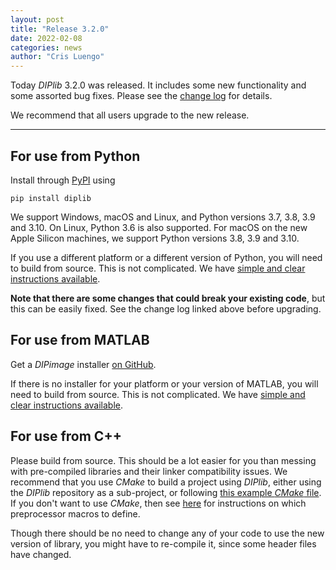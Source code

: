 ```yaml
---
layout: post
title: "Release 3.2.0"
date: 2022-02-08
categories: news
author: "Cris Luengo"
---
```


Today *DIPlib* 3.2.0 was released. It includes some new functionality and some assorted bug fixes.
Please see the [change log](/changelogs/diplib_3.2.0.html) for details.

We recommend that all users upgrade to the new release.

---

## For use from Python

Install through [PyPI](https://pypi.org/project/diplib/) using

    pip install diplib

We support Windows, macOS and Linux, and Python versions 3.7, 3.8, 3.9 and 3.10. On Linux, Python 3.6 is
also supported. For macOS on the new Apple Silicon machines, we support Python versions 3.8, 3.9 and 3.10.

If you use a different platform or a different version of Python, you will need to build
from source. This is not complicated. We have
[simple and clear instructions available](https://github.com/DIPlib/diplib/blob/master/INSTALL.md).

**Note that there are some changes that could break your existing code**,
but this can be easily fixed. See the change log linked above before upgrading.

## For use from MATLAB

Get a *DIPimage* installer [on GitHub](https://github.com/DIPlib/diplib/releases).

If there is no installer for your platform or your version of MATLAB, you will need to build from source.
This is not complicated. We have
[simple and clear instructions available](https://github.com/DIPlib/diplib/blob/master/INSTALL.md).

## For use from C++

Please build from source. This should be a lot easier for you than messing
with pre-compiled libraries and their linker compatibility issues. We recommend that you use *CMake*
to build a project using *DIPlib*, either using the *DIPlib* repository as a sub-project, or following
[this example *CMake* file](https://github.com/DIPlib/diplib/blob/master/examples/independent_project/CMakeLists.txt).
If you don't want to use *CMake*, then see
[here](https://github.com/DIPlib/diplib/blob/master/INSTALL.md#linking-against-the-library) for
instructions on which preprocessor macros to define.

Though there should be no need to change any of your code to use the new version of library,
you might have to re-compile it, since some header files have changed.

